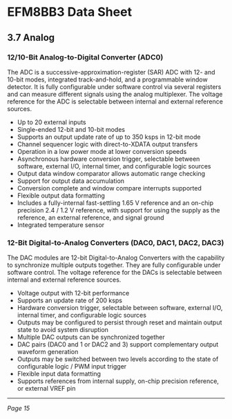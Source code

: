 # EFM8BB3 Data Sheet

## 3.7 Analog

### 12/10-Bit Analog-to-Digital Converter (ADC0)

The ADC is a successive-approximation-register (SAR) ADC with 12- and 10-bit modes, integrated track-and-hold, and a programmable window detector. It is fully configurable under software control via several registers and can measure different signals using the analog multiplexer. The voltage reference for the ADC is selectable between internal and external reference sources.

- Up to 20 external inputs
- Single-ended 12-bit and 10-bit modes
- Supports an output update rate of up to 350 ksps in 12-bit mode
- Channel sequencer logic with direct-to-XDATA output transfers
- Operation in a low power mode at lower conversion speeds
- Asynchronous hardware conversion trigger, selectable between software, external I/O, internal timer, and configurable logic sources
- Output data window comparator allows automatic range checking
- Support for output data accumulation
- Conversion complete and window compare interrupts supported
- Flexible output data formatting
- Includes a fully-internal fast-settling 1.65 V reference and an on-chip precision 2.4 / 1.2 V reference, with support for using the supply as the reference, an external reference, and signal ground
- Integrated temperature sensor

### 12-Bit Digital-to-Analog Converters (DAC0, DAC1, DAC2, DAC3)

The DAC modules are 12-bit Digital-to-Analog Converters with the capability to synchronize multiple outputs together. They are fully configurable under software control. The voltage reference for the DACs is selectable between internal and external reference sources.

- Voltage output with 12-bit performance
- Supports an update rate of 200 ksps
- Hardware conversion trigger, selectable between software, external I/O, internal timer, and configurable logic sources
- Outputs may be configured to persist through reset and maintain output state to avoid system disruption
- Multiple DAC outputs can be synchronized together
- DAC pairs (DAC0 and 1 or DAC2 and 3) support complementary output waveform generation
- Outputs may be switched between two levels according to the state of configurable logic / PWM input trigger
- Flexible input data formatting
- Supports references from internal supply, on-chip precision reference, or external VREF pin

---

*Page 15*